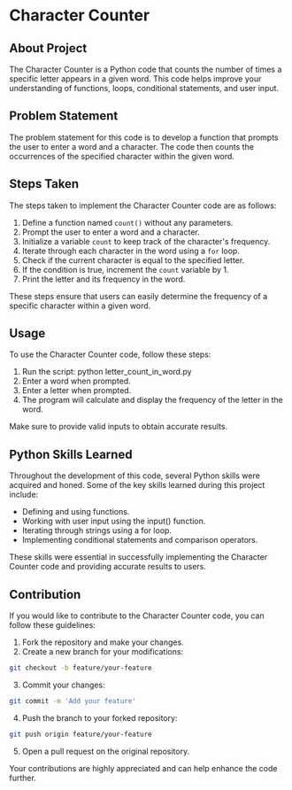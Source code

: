 # Character Counter

## About Project

The Character Counter is a Python code that counts the number of times a specific letter appears in a given word. This code helps improve your understanding of functions, loops, conditional statements, and user input.

## Problem Statement

The problem statement for this code is to develop a function that prompts the user to enter a word and a character. The code then counts the occurrences of the specified character within the given word.

## Steps Taken

The steps taken to implement the Character Counter code are as follows:

1. Define a function named `count()` without any parameters.
2. Prompt the user to enter a word and a character.
3. Initialize a variable `count` to keep track of the character's frequency.
4. Iterate through each character in the word using a `for` loop.
5. Check if the current character is equal to the specified letter.
6. If the condition is true, increment the `count` variable by 1.
7. Print the letter and its frequency in the word.

These steps ensure that users can easily determine the frequency of a specific character within a given word.

## Usage

To use the Character Counter code, follow these steps:

1. Run the script: python letter_count_in_word.py
2. Enter a word when prompted.
3. Enter a letter when prompted.
4. The program will calculate and display the frequency of the letter in the word.

Make sure to provide valid inputs to obtain accurate results.

## Python Skills Learned

Throughout the development of this code, several Python skills were acquired and honed. Some of the key skills learned during this project include:

- Defining and using functions.
- Working with user input using the input() function.
- Iterating through strings using a for loop.
- Implementing conditional statements and comparison operators.

These skills were essential in successfully implementing the Character Counter code and providing accurate results to users.

## Contribution

If you would like to contribute to the Character Counter code, you can follow these guidelines:

1. Fork the repository and make your changes.
2. Create a new branch for your modifications: 
``` bash
git checkout -b feature/your-feature
```

3. Commit your changes: 
```bash
git commit -m 'Add your feature'
```
4. Push the branch to your forked repository: 
```bash
git push origin feature/your-feature
```
5. Open a pull request on the original repository.

Your contributions are highly appreciated and can help enhance the code further.


